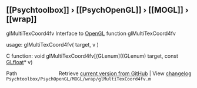 ## [[Psychtoolbox]] &#8250; [[PsychOpenGL]] &#8250; [[MOGL]] &#8250; [[wrap]]

glMultiTexCoord4fv  Interface to [OpenGL](OpenGL) function glMultiTexCoord4fv  
  
usage:  glMultiTexCoord4fv( target, v )  
  
C function:  void glMultiTexCoord4fv[(GLenum]((GLenum) target, const [GLfloat](GLfloat)\* v)  




<div class="code_header" style="text-align:right;">
  <span style="float:left;">Path&nbsp;&nbsp;</span> <span class="counter">Retrieve <a href=
  "https://raw.github.com/Psychtoolbox-3/Psychtoolbox-3/beta/Psychtoolbox/PsychOpenGL/MOGL/wrap/glMultiTexCoord4fv.m">current version from GitHub</a> | View <a href=
  "https://github.com/Psychtoolbox-3/Psychtoolbox-3/commits/beta/Psychtoolbox/PsychOpenGL/MOGL/wrap/glMultiTexCoord4fv.m">changelog</a></span>
</div>
<div class="code">
  <code>Psychtoolbox/PsychOpenGL/MOGL/wrap/glMultiTexCoord4fv.m</code>
</div>

